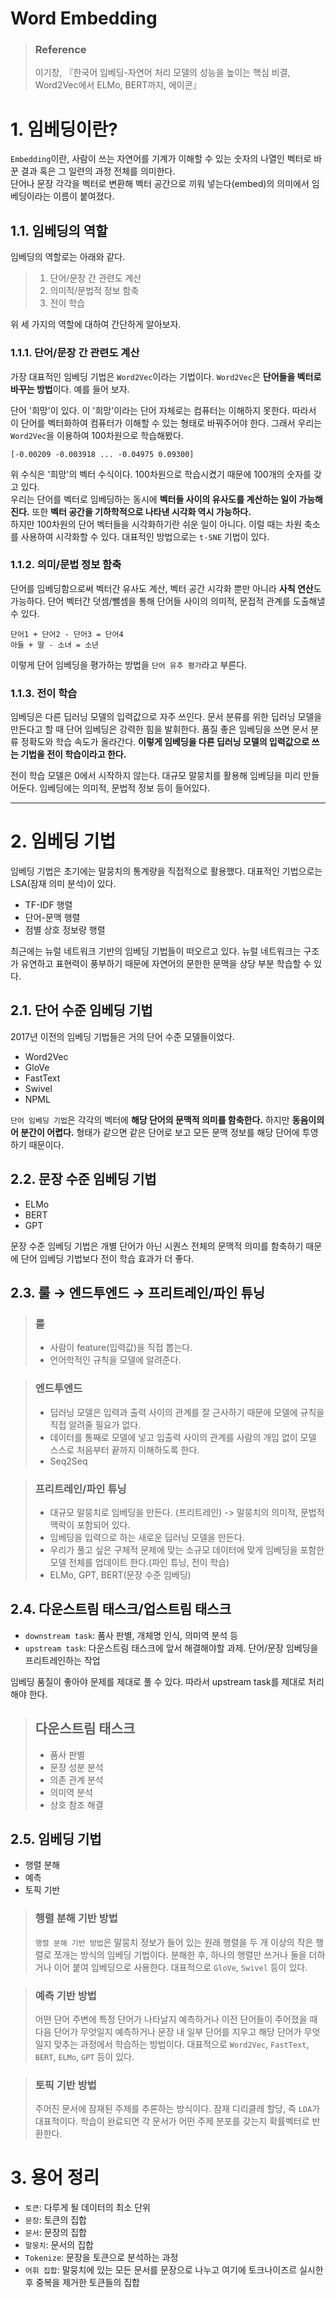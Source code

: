 Word Embedding
===
> ### Reference
> 이기창, 『한국어 임베딩-자연어 처리 모델의 성능을 높이는 핵심 비결, Word2Vec에서 ELMo, BERT까지, 에이콘』
# 1. 임베딩이란?
`Embedding`이란, 사람이 쓰는 자연어를 기계가 이해할 수 있는 숫자의 나열인 벡터로 바꾼 결과 혹은 그 일련의 과정 전체를 의미한다.    
단어나 문장 각각을 벡터로 변환해 벡터 공간으로 끼워 넣는다(embed)의 의미에서 임베딩이라는 이름이 붙여졌다.

## 1.1. 임베딩의 역할
임베딩의 역할로는 아래와 같다.
>1. 단어/문장 간 관련도 계산
>2. 의미적/문법적 정보 함축
>3. 전이 학습    

위 세 가지의 역할에 대하여 간단하게 알아보자.
### 1.1.1. 단어/문장 간 관련도 계산
가장 대표적인 임베딩 기법은 `Word2Vec`이라는 기법이다. `Word2Vec`은 **단어들을 벡터로 바꾸는 방법**이다. 예를 들어 보자.    

단어 '희망'이 있다. 이 '희망'이라는 단어 자체로는 컴퓨터는 이해하지 못한다. 따라서 이 단어를 벡터화하여 컴퓨터가 이해할 수 있는 형태로 바꿔주어야 한다. 
그래서 우리는 `Word2Vec`을 이용하여 100차원으로 학습해봤다.
```
[-0.00209 -0.003918 ... -0.04975 0.09300]
```
위 수식은 '희망'의 벡터 수식이다. 100차원으로 학습시켰기 때문에 100개의 숫자를 갖고 있다.    
우리는 단어를 벡터로 임베딩하는 동시에 **벡터들 사이의 유사도를 계산하는 일이 가능해진다.** 또한 **벡터 공간을 기하학적으로 나타낸 시각화 역시 가능하다.**    
하지만 100차원의 단어 벡터들을 시각화하기란 쉬운 일이 아니다. 이럴 때는 차원 축소를 사용하여 시각화할 수 있다. 대표적인 방법으로는 `t-SNE` 기법이 있다.

### 1.1.2. 의미/문법 정보 함축
단어를 임베딩함으로써 벡터간 유사도 계산, 벡터 공간 시각화 뿐만 아니라 **사칙 연산**도 가능하다. 단어 벡터간 덧셈/뺄셈을 통해 단어들 사이의 의미적,
문접적 관계를 도출해낼 수 있다.
```
단어1 + 단어2 - 단어3 = 단어4    
아들 + 딸 - 소녀 = 소년
```
이렇게 단어 임베딩을 평가하는 방법을 `단어 유추 평가`라고 부른다.

### 1.1.3. 전이 학습
임베딩은 다른 딥러닝 모델의 입력값으로 자주 쓰인다. 문서 분류를 위한 딥러닝 모델을 만든다고 할 때 단어 임베딩은 강력한 힘을 발휘한다. 품질 좋은 임베딩을 쓰면 
문서 분류 정확도와 학습 속도가 올라간다. **이렇게 임베딩을 다른 딥러닝 모델의 입력값으로 쓰는 기법을 전이 학습이라고 한다.**    

전이 학습 모델은 0에서 시작하지 않는다. 대규모 말뭉치를 활용해 임베딩을 미리 만들어둔다. 임베딩에는 의미적, 문법적 정보 등이 들어있다. 

***
# 2. 임베딩 기법
임베딩 기법은 초기에는 말뭉치의 통계량을 직접적으로 활용했다. 대표적인 기법으로는 LSA(잠재 의미 분석)이 있다. 
* TF-IDF 행렬
* 단어-문맥 행렬
* 점별 상호 정보량 행렬

최근에는 뉴럴 네트워크 기반의 임베딩 기법들이 떠오르고 있다. 뉴럴 네트워크는 구조가 유연하고 표현력이 풍부하기 때문에 자연어의 문한한 문맥을 상당 부분 학습할 수 있다.

## 2.1. 단어 수준 임베딩 기법
2017년 이전의 임베딩 기법들은 거의 단어 수준 모델들이었다.
* Word2Vec
* GloVe
* FastText
* Swivel
* NPML

`단어 임베딩 기법`은 각각의 벡터에 **해당 단어의 문맥적 의미를 함축한다.** 하지만 **동음이의어 분간이 어렵다.** 
형태가 같으면 같은 단어로 보고 모든 문맥 정보를 해당 단어에 투영하기 때문이다.

## 2.2. 문장 수준 임베딩 기법
* ELMo
* BERT
* GPT

문장 수준 임베딩 기법은 개별 단어가 아닌 시퀀스 전체의 문맥적 의미를 함축하기 때문에 단어 임베딩 기법보다 전이 학습 효과가 더 좋다.

## 2.3. 룰 → 엔드투엔드 → 프리트레인/파인 튜닝
>### 룰
>* 사람이 feature(입력값)을 직접 뽑는다.
>* 언어학적인 규칙을 모델에 알려준다.

>### 엔드투엔드
>* 딥러닝 모델은 입력과 출력 사이의 관계를 잘 근사하기 때문에 모델에 규칙을 직접 알려줄 필요가 없다.
>* 데이터를 통째로 모델에 넣고 입출력 사이의 관계를 사람의 개입 없이 모델 스스로 처음부터 끝까지 이해하도록 한다.
>* Seq2Seq 

>### 프리트레인/파인 튜닝
>* 대규모 말뭉치로 임베딩을 만든다. (프리트레인) -> 말뭉치의 의미적, 문법적 맥락이 포함되어 있다.
>* 임베딩을 입력으로 하는 새로운 딥러닝 모델을 만든다.
>* 우리가 풀고 싶은 구체적 문제에 맞는 소규모 데이터에 맞게 임베딩을 포함한 모델 전체를 업데이트 한다.(파인 튜닝, 전이 학습)
>* ELMo, GPT, BERT(문장 수준 임베딩)

## 2.4. 다운스트림 태스크/업스트림 태스크
* `downstream task`: 품사 판별, 개체명 인식, 의미역 분석 등
* `upstream task`: 다운스트림 태스크에 앞서 해결해야할 과제. 단어/문장 임베딩을 프리트레인하는 작업

임베딩 품질이 좋아야 문제를 제대로 풀 수 있다. 따라서 upstream task를 제대로 처리해야 한다.

>## 다운스트림 태스크
>* 품사 판별
>* 문장 성분 분석
>* 의존 관계 분석
>* 의미역 분석
>* 상호 참조 해결

## 2.5. 임베딩 기법
* 행렬 분해
* 예측
* 토픽 기반

> ### 행렬 분해 기반 방법
>`행렬 분해 기반 방법`은 말뭉치 정보가 들어 있는 원래 행렬을 두 개 이상의 작은 행렬로 쪼개는 방식의 임베딩 기법이다. 분해한 후, 하나의 행렬만 쓰거나 둘을 더하거나 
이어 붙여 임베딩으로 사용한다. 대표적으로 `GloVe`, `Swivel` 등이 있다.

>### 예측 기반 방법
>어떤 단어 주변에 특정 단어가 나타날지 예측하거나 이전 단어들이 주어졌을 때 다음 단어가 무엇일지 예측하거나 문장 내 일부 단어를 지우고 해당 단어가 무엇일지
>맞추는 과정에서 학습하는 방법이다. 대표적으로 `Word2Vec`, `FastText`, `BERT`, `ELMo`, `GPT` 등이 있다.

>### 토픽 기반 방법
>주어진 문서에 잠재된 주제를 추론하는 방식이다. 잠재 디리클레 할당, 즉 `LDA`가 대표적이다. 학습이 완료되면 각 문서가 어떤 주제 분포를 갖는지 확률벡터로 반환한다.



# 3. 용어 정리
* `토큰`: 다루게 될 데이터의 최소 단위
* `문장`: 토큰의 집합
* `문서`: 문장의 집합
* `말뭉치`: 문서의 집합
* `Tokenize`: 문장을 토큰으로 분석하는 과정
* `어휘 집합`: 말뭉치에 있는 모든 문서를 문장으로 나누고 여기에 토크나이즈르 실시한 후 중복을 제거한 토큰들의 집합


